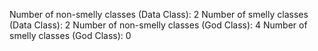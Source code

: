 Number of non-smelly classes (Data Class): 2
Number of smelly classes (Data Class): 2
Number of non-smelly classes (God Class): 4
Number of smelly classes (God Class): 0

